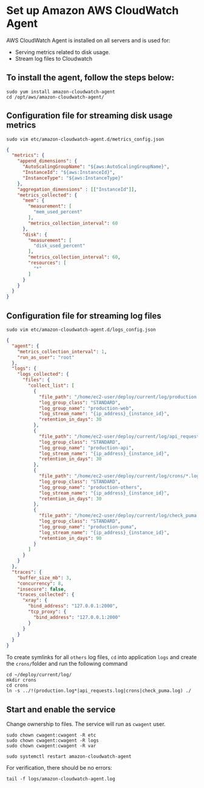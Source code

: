 Set up Amazon AWS CloudWatch Agent
====================

AWS CloudWatch Agent is installed on all servers and is used for:
- Serving metrics related to disk usage.
- Stream log files to Cloudwatch

To install the agent, follow the steps below:
-----------------------------

```
sudo yum install amazon-cloudwatch-agent
cd /opt/aws/amazon-cloudwatch-agent/
```

Configuration file for streaming disk usage metrics
-----------------------------
```
sudo vim etc/amazon-cloudwatch-agent.d/metrics_config.json
```

```json
{
  "metrics": {
    "append_dimensions": {
      "AutoScalingGroupName": "${aws:AutoScalingGroupName}",
      "InstanceId": "${aws:InstanceId}",
      "InstanceType": "${aws:InstanceType}"
    },
    "aggregation_dimensions" : [["InstanceId"]],
    "metrics_collected": {
      "mem": {
        "measurement": [
          "mem_used_percent"
        ],
        "metrics_collection_interval": 60
      },
      "disk": {
        "measurement": [
          "disk_used_percent"
        ],
        "metrics_collection_interval": 60,
        "resources": [
          "*"
        ]
      }
    }
  }
}
```

Configuration file for streaming log files
-----------------------------
```
sudo vim etc/amazon-cloudwatch-agent.d/logs_config.json
```
```json
{
  "agent": {
    "metrics_collection_interval": 1,
    "run_as_user": "root"
  },
  "logs": {
    "logs_collected": {
      "files": {
        "collect_list": [
          {
            "file_path": "/home/ec2-user/deploy/current/log/production.log",
            "log_group_class": "STANDARD",
            "log_group_name": "production-web",
            "log_stream_name": "{ip_address}_{instance_id}",
            "retention_in_days": 30
          },
          {
            "file_path": "/home/ec2-user/deploy/current/log/api_requests.log",
            "log_group_class": "STANDARD",
            "log_group_name": "production-api",
            "log_stream_name": "{ip_address}_{instance_id}",
            "retention_in_days": 30
          },
          {
            "file_path": "/home/ec2-user/deploy/current/log/crons/*.log",
            "log_group_class": "STANDARD",
            "log_group_name": "production-others",
            "log_stream_name": "{ip_address}_{instance_id}",
            "retention_in_days": 30
          },
          {
            "file_path": "/home/ec2-user/deploy/current/log/check_puma.log",
            "log_group_class": "STANDARD",
            "log_group_name": "production-puma",
            "log_stream_name": "{ip_address}_{instance_id}",
            "retention_in_days": 90
          }
        ]
      }
    }
  },
  "traces": {
    "buffer_size_mb": 3,
    "concurrency": 8,
    "insecure": false,
    "traces_collected": {
      "xray": {
        "bind_address": "127.0.0.1:2000",
        "tcp_proxy": {
          "bind_address": "127.0.0.1:2000"
        }
      }
    }
  }
}
```

To create symlinks for all `others` log files, `cd` into application `logs` 
and create the `crons/`folder and run the following command
```
cd ~/deploy/current/log/
mkdir crons
cd crons
ln -s ../!(production.log*|api_requests.log|crons|check_puma.log) ./
```
  
Start and enable the service
-----------------------------

Change ownership to files. The service will run as `cwagent` user.
```
sudo chown cwagent:cwagent -R etc
sudo chown cwagent:cwagent -R logs
sudo chown cwagent:cwagent -R var

sudo systemctl restart amazon-cloudwatch-agent
```

For verification, there should be no errors:
```
tail -f logs/amazon-cloudwatch-agent.log 
```
